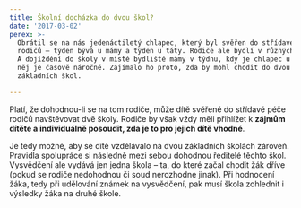 ```yaml
---
title: Školní docházka do dvou škol?
date: '2017-03-02'
perex: >-
  Obrátil se na nás jedenáctiletý chlapec, který byl svěřen do střídavé péče
  rodičů – týden bývá u mámy a týden u táty. Rodiče ale bydlí v různých městech.
  A dojíždění do školy v místě bydliště mámy v týdnu, kdy je chlapec u táty, pro
  něj je časově náročné. Zajímalo ho proto, zda by mohl chodit do dvou různých
  základních škol.

---
```



<p>Platí, že dohodnou-li se na tom rodiče, může dítě svěřené do střídavé péče rodičů navštěvovat dvě školy. Rodiče by však vždy měli přihlížet k&nbsp;<strong>zájmům dítěte a individuálně posoudit, zda je to pro jejich dítě vhodné</strong>. </p> <p>Je tedy možné, aby se dítě vzdělávalo na dvou základních školách zároveň. Pravidla spolupráce si následně mezi sebou dohodnou ředitelé těchto škol. Vysvědčení ale vydává jen jedna škola – ta, do které začal chodit žák dříve (pokud se rodiče nedohodnou či soud nerozhodne jinak). Při hodnocení žáka, tedy při udělování známek na vysvědčení, pak musí škola zohlednit i výsledky žáka na druhé škole.</p> 

